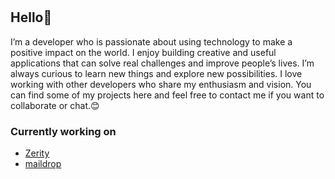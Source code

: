 
# <h2> Hello🙂</h2>
I’m a developer who is passionate about using technology to make a positive impact on the world. I enjoy building creative and useful applications that can solve real challenges and improve people’s lives. I’m always curious to learn new things and explore new possibilities. I love working with other developers who share my enthusiasm and vision. You can find some of my projects here and feel free to contact me if you want to collaborate or chat.😊

### Currently working on 
- [Zerity](https://github.com/Georgefemiwise/Zerity)
- [maildrop](https://github.com/Georgefemiwise/MailDrop)


